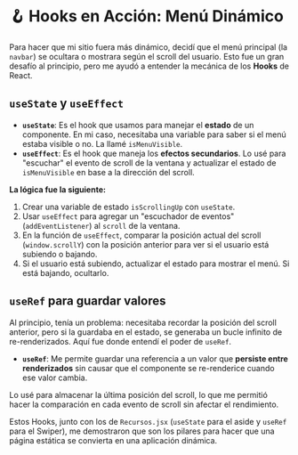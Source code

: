 # 🪝 Hooks en Acción: Menú Dinámico

Para hacer que mi sitio fuera más dinámico, decidí que el menú principal (la `navbar`) se ocultara o mostrara según el scroll del usuario. Esto fue un gran desafío al principio, pero me ayudó a entender la mecánica de los **Hooks** de React.

## `useState` y `useEffect`

-   **`useState`**: Es el hook que usamos para manejar el **estado** de un componente. En mi caso, necesitaba una variable para saber si el menú estaba visible o no. La llamé `isMenuVisible`.
-   **`useEffect`**: Es el hook que maneja los **efectos secundarios**. Lo usé para "escuchar" el evento de scroll de la ventana y actualizar el estado de `isMenuVisible` en base a la dirección del scroll.

**La lógica fue la siguiente:**

1.  Crear una variable de estado `isScrollingUp` con `useState`.
2.  Usar `useEffect` para agregar un "escuchador de eventos" (`addEventListener`) al `scroll` de la ventana.
3.  En la función de `useEffect`, comparar la posición actual del scroll (`window.scrollY`) con la posición anterior para ver si el usuario está subiendo o bajando.
4.  Si el usuario está subiendo, actualizar el estado para mostrar el menú. Si está bajando, ocultarlo.

## `useRef` para guardar valores

Al principio, tenía un problema: necesitaba recordar la posición del scroll anterior, pero si la guardaba en el estado, se generaba un bucle infinito de re-renderizados. Aquí fue donde entendí el poder de `useRef`.

-   **`useRef`**: Me permite guardar una referencia a un valor que **persiste entre renderizados** sin causar que el componente se re-renderice cuando ese valor cambia.

Lo usé para almacenar la última posición del scroll, lo que me permitió hacer la comparación en cada evento de scroll sin afectar el rendimiento.

Estos Hooks, junto con los de `Recursos.jsx` (`useState` para el aside y `useRef` para el Swiper), me demostraron que son los pilares para hacer que una página estática se convierta en una aplicación dinámica.
